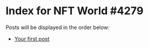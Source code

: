 # Index for NFT World #4279
Posts will be displayed in the order below:

- [Your first post](./001-first.md)

